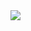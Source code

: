 <img src="https://github.com/Chubbyman2/coursera-reinforcement-learning/blob/main/Course%203%20-%20Prediction%20and%20Control%20with%20Function%20Approximation/Certificate.png">
